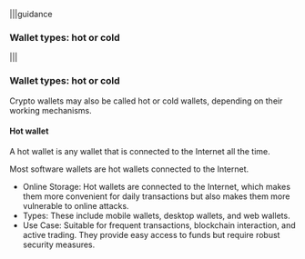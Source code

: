 |||guidance
### Wallet types: hot or cold

|||


### Wallet types: hot or cold

Crypto wallets may also be called hot or cold wallets, depending on their working mechanisms.

#### Hot wallet

A hot wallet is any wallet that is connected to the Internet all the time.

Most software wallets are hot wallets connected to the Internet.

* Online Storage: Hot wallets are connected to the Internet, which makes them more convenient for daily transactions but also makes them more vulnerable to online attacks.  
* Types: These include mobile wallets, desktop wallets, and web wallets.  
* Use Case: Suitable for frequent transactions, blockchain interaction, and active trading. They provide easy access to funds but require robust security measures.
